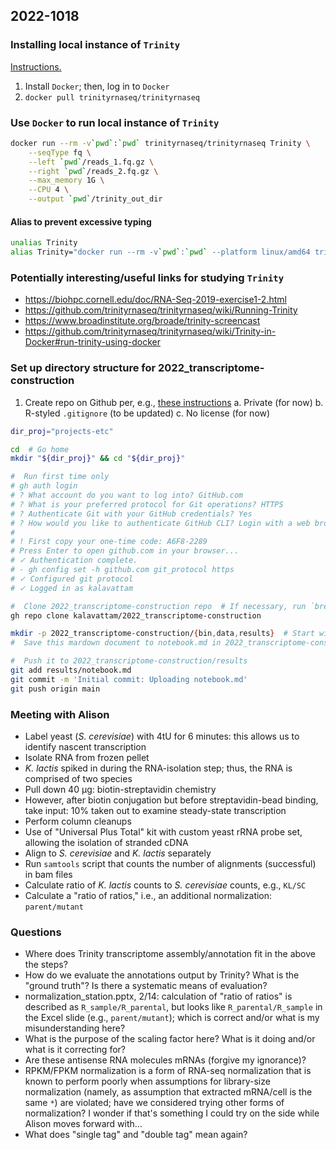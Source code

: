 
## 2022-1018

### Installing local instance of `Trinity`
[Instructions.](https://github.com/trinityrnaseq/trinityrnaseq/wiki/Trinity-in-Docker#run-trinity-using-docker)
1. Install `Docker`; then, log in to `Docker`
2. `docker pull trinityrnaseq/trinityrnaseq`

### Use `Docker` to run local instance of `Trinity`
```zsh
docker run --rm -v`pwd`:`pwd` trinityrnaseq/trinityrnaseq Trinity \
	--seqType fq \
	--left `pwd`/reads_1.fq.gz \
	--right `pwd`/reads_2.fq.gz \
	--max_memory 1G \
	--CPU 4 \
	--output `pwd`/trinity_out_dir
```

#### Alias to prevent excessive typing
```zsh
unalias Trinity
alias Trinity="docker run --rm -v`pwd`:`pwd` --platform linux/amd64 trinityrnaseq/trinityrnaseq Trinity"
```

### Potentially interesting/useful links for studying `Trinity`
- https://biohpc.cornell.edu/doc/RNA-Seq-2019-exercise1-2.html
- https://github.com/trinityrnaseq/trinityrnaseq/wiki/Running-Trinity
- https://www.broadinstitute.org/broade/trinity-screencast
- https://github.com/trinityrnaseq/trinityrnaseq/wiki/Trinity-in-Docker#run-trinity-using-docker

### Set up directory structure for 2022_transcriptome-construction
1. Create repo on Github per, e.g., [these instructions](https://github.com/prog4biol/pfb2022/blob/master/unix.md#creating-a-new-repository)
    a. Private (for now)
    b. R-styled `.gitignore` (to be updated)
    c. No license (for now)

```zsh
dir_proj="projects-etc"

cd  # Go home
mkdir "${dir_proj}" && cd "${dir_proj}"

#  Run first time only
# gh auth login
# ? What account do you want to log into? GitHub.com
# ? What is your preferred protocol for Git operations? HTTPS
# ? Authenticate Git with your GitHub credentials? Yes
# ? How would you like to authenticate GitHub CLI? Login with a web browser
#
# ! First copy your one-time code: A6F8-2289
# Press Enter to open github.com in your browser...
# ✓ Authentication complete.
# - gh config set -h github.com git_protocol https
# ✓ Configured git protocol
# ✓ Logged in as kalavattam

#  Clone 2022_transcriptome-construction repo  # If necessary, run `brew install gh`
gh repo clone kalavattam/2022_transcriptome-construction

mkdir -p 2022_transcriptome-construction/{bin,data,results}  # Start with only these directories for the time being
#  Save this mardown document to notebook.md in 2022_transcriptome-construction/results

#  Push it to 2022_transcriptome-construction/results
git add results/notebook.md
git commit -m 'Initial commit: Uploading notebook.md'
git push origin main
```

### Meeting with Alison
- Label yeast (*S. cerevisiae*) with 4tU for 6 minutes: this allows us to identify nascent transcription
- Isolate RNA from frozen pellet
- *K. lactis* spiked in during the RNA-isolation step; thus, the RNA is comprised of two species
- Pull down 40 µg: biotin-streptavidin chemistry
- However, after biotin conjugation but before streptavidin-bead binding, take input: 10% taken out to examine steady-state transcription
- Perform column cleanups
- Use of "Universal Plus Total" kit with custom yeast rRNA probe set, allowing the isolation of stranded cDNA
- Align to *S. cerevisiae* and *K. lactis* separately
- Run `samtools` script that counts the number of alignments (successful) in bam files
- Calculate ratio of *K. lactis* counts to *S. cerevisiae* counts, e.g., `KL/SC`
- Calculate a "ratio of ratios," i.e., an additional normalization: `parent/mutant`

### Questions
- Where does Trinity transcriptome assembly/annotation fit in the above the steps?
- How do we evaluate the annotations output by Trinity? What is the "ground truth"? Is there a systematic means of evaluation?
- normalization_station.pptx, 2/14: calculation of "ratio of ratios" is described as `R_sample/R_parental`, but looks like `R_parental/R_sample` in the Excel slide (e.g., `parent/mutant`); which is correct and/or what is my misunderstanding here?
- What is the purpose of the scaling factor here? What is it doing and/or what is it correcting for?
- Are these antisense RNA molecules mRNAs (forgive my ignorance)?
- RPKM/FPKM normalization is a form of RNA-seq normalization that is known to perform poorly when assumptions for library-size normalization (namely, as assumption that extracted  mRNA/cell is the same `*`) are violated; have we considered trying other forms of normalization? I wonder if that's something I could try on the side while Alison moves forward with...
- What does "single tag" and "double tag" mean again?

